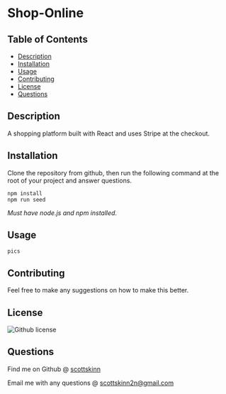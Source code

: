 # Shop-Online

## Table of Contents

- [Description](#description)
- [Installation](#installation)
- [Usage](#usage)
- [Contributing](#contributing)
- [License](#license)
- [Questions](#questions)

## Description

A shopping platform built with React and uses Stripe at the checkout.

## Installation

Clone the repository from github, then run the following command at the root of your project and answer questions.

    npm install
    npm run seed

*Must have node.js and npm installed.*

## Usage

    pics

## Contributing

Feel free to make any suggestions on how to make this better.

## License

![Github license](https://img.shields.io/badge/licence-MIT-blue.svg)

## Questions

Find me on Github @ [scottskinn](https://github.com/scottskinn/)

Email me with any questions @ [scottskinn2n@gmail.com](mailto:scottskinn2n@gmail.com)
